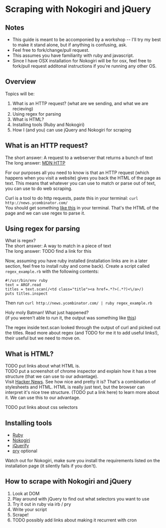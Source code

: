 # Scraping with Nokogiri and jQuery

## Notes

* This guide is meant to be accomponied by a workshop -- I'll try my best to make
it stand alone, but if anything is confusing, ask.
* Feel free to fork/change/pull request.
* This assumes you have familiarity with ruby and javascript.
* Since I have OSX installation for Nokogiri will be for osx, feel free to fork/pull request additonal instructions if you're running any other OS.

## Overview
Topics will be:

1. What is an HTTP request? (what are we sending, and what we are recieving)
2. Using regex for parsing
3. What is HTML?
4. Installing tools (Ruby and Nokogiri)
5. How I (and you) can use jQuery and Nokogiri for scraping


## What is an HTTP request?
The short answer: A request to a webserver that returns a bunch of text  
The long answer: [MDN HTTP](https://developer.mozilla.org/en-US/docs/HTTP)

For our purposes all you need to know is that an HTTP request (which happens when you visit a website) gives you back the HTML of the page as text. This means that whatever you can use to match or parse out of text, you can use to do web scraping.  

Curl is a tool to do http requests, paste this in your terminal: `curl http://news.ycombinator.com/`  
You should get something [like this](http://raw.github.com/ibash/guide_to_webscraping_with_ruby_and_javascript/master/curl_output.txt) in your terminal. That's the HTML of the page and we can use regex to parse it.

## Using regex for parsing
What is regex?  
The short answer: A way to match in a piece of text  
The long answer: TODO find a link for this

Now, assuming you have ruby installed (installation links are in a later section, feel free to install ruby and come back). Create a script called `regex_example.rb` with the following contents:  

```
#!/usr/bin/env ruby
text = ARGF.read
titles = text.scan(/<td class="title"><a href=.*?>(.*?)<\/a>/)
puts titles.inspect
```  

Then run `curl http://news.ycombinator.com/ | ruby regex_example.rb`

Holy moly Batman! What just happened?  
(if you weren't able to run it, the output was something like [this](https://raw.github.com/ibash/guide_to_webscraping_with_ruby_and_javascript/master/regex_example_output.txt))  

The regex inside text.scan looked through the output of curl and picked out the titles. Read more about regex (and TODO for me it to add useful links!), their useful but we need to move on.


## What is HTML?
TODO put links about what HTML is.  
TODO put a screenshot of chrome inspector and explain how it has a tree structure (that we can use to our advantage).  
Visit [Hacker News](https://news.ycombinator.com/). See how nice and pretty it is? That's a combination of stylesheets and HTML. HTML is really just text, but the browser can interpret it's nice tree structure. (TODO put a link here) to learn more about it. We can use this to our advantage.  

TODO put links about css selectors

## Installing tools
* [Ruby](http://www.ruby-lang.org/en/downloads/)
* [Nokogiri](http://nokogiri.org/tutorials/installing_nokogiri.html)
* [jQuerify](http://www.learningjquery.com/2009/04/better-stronger-safer-jquerify-bookmarklet/)
* [pry](http://pryrepl.org/) optional

Watch out for Nokogiri, make sure you install the requirements listed on the installation page (it silently fails if you don't).

## How to scrape with Nokogiri and jQuery
1. Look at DOM
2. Play around with jQuery to find out what selectors you want to use
3. Try it out in ruby via irb / pry
4. Write your script
5. Scrape!
6. TODO possibly add links about making it recurrent with cron